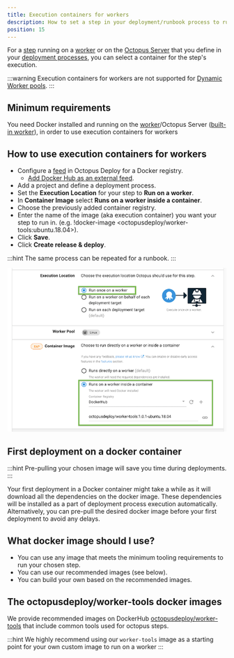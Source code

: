 ```yaml
---
title: Execution containers for workers
description: How to set a step in your deployment/runbook process to run inside a container.
position: 15
---
```


For a [step](/docs/deployment-process/steps/index.md) running on a [worker](docs/infrastructure/workers/index.md) or on the [Octopus Server](docs/infrastructure/workers/built-in-worker.md) that you define in your [deployment processes](/docs/deployment-process/index.md), you can select a container for the step's execution.

:::warning
Execution containers for workers are not supported for [Dynamic Worker pools](/docs/infrastructure/workers/dynamic-worker-pools.md).
:::

## Minimum requirements
You need Docker installed and running on the [worker](docs/infrastructure/workers/index.md)/Octopus Server ([built-in worker](/docs/infrastructure/workers/built-in-worker.md)), in order to use execution containers for workers


## How to use execution containers for workers 

- Configure a [feed](/docs/packaging-applications/package-repositories/docker-registries/index.md) in Octopus Deploy for a Docker registry.
  - [Add Docker Hub as an external feed](https://octopus.com/blog/build-a-real-world-docker-cicd-pipeline#add-docker-hub-as-an-external-feed).
- Add a project and define a deployment process.
- Set the **Execution Location** for your step to **Run on a worker**.
- In **Container Image** select **Runs on a worker inside a container**.
- Choose the previously added container registry.
- Enter the name of the image (aka execution container) you want your step to run in. (e.g. !docker-image <octopusdeploy/worker-tools:ubuntu.18.04>).
- Click **Save**.
- Click **Create release & deploy**.

:::hint
The same process can be repeated for a runbook.
:::

![](images/selector.png "width=500")

## First deployment on a docker container

:::hint
Pre-pulling your chosen image will save you time during deployments.
:::

Your first deployment in a Docker container might take a while as it will download all the dependencies on the docker image. These dependencies will be installed as a part of deployment process execution automatically. Alternatively, you can pre-pull the desired docker image before your first deployment to avoid any delays.

## What docker image should I use?


- You can use any image that meets the minimum tooling requirements to run your chosen step. 
- You can use our recommended images (see below).
- You can build your own based on the recommended images.

## The octopusdeploy/worker-tools docker images 

We provide recommended images on DockerHub [octopusdeploy/worker-tools](https://hub.docker.com/r/octopusdeploy/worker-tools) that include common tools used for octopus steps. 

:::hint
We highly recommend using our `worker-tools` image as a starting point for your own custom image to run on a worker
:::
